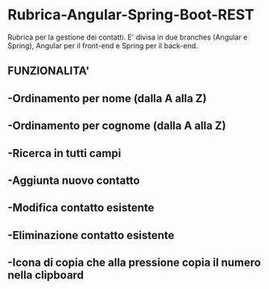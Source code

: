 # Rubrica-Angular-Spring-Boot-REST
Rubrica per la gestione dei contatti.
E' divisa in due branches (Angular e Spring), Angular per il front-end e Spring per il back-end.

FUNZIONALITA'
-
-Ordinamento per nome (dalla A alla Z)
-
-Ordinamento per cognome (dalla A alla Z)
-
-Ricerca in tutti campi
-
-Aggiunta nuovo contatto
-
-Modifica contatto esistente
-
-Eliminazione contatto esistente
-
-Icona di copia che alla pressione copia il numero nella clipboard
-
